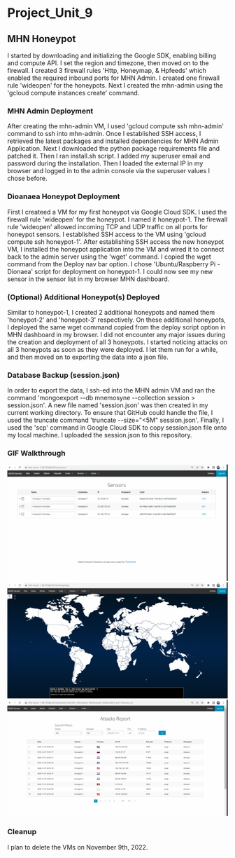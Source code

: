 # Project_Unit_9

## MHN Honeypot
I started by downloading and initializing the Google SDK, enabling billing and compute API. I set the region and timezone, then moved on to the firewall. I created 3 firewall rules 'Http, Honeymap, & Hpfeeds' which enabled the required inbound ports for MHN Admin. I created one firewall rule 'wideopen' for the honeypots. Next I created the mhn-admin using the 'gcloud compute instances create' command. 

### MHN Admin Deployment
After creating the mhn-admin VM, I used 'gcloud compute ssh mhn-admin' command to ssh into mhn-admin. Once I established SSH access, I retrieved the latest packages and installed dependencies for MHN Admin Application. Next I downloaded the python package requirements file and patched it. Then I ran install.sh script. I added my superuser email and password during the installation. Then I loaded the external IP in my browser and logged in to the admin console via the superuser values I chose before. 

### Dioanaea Honeypot Deployment
First I createed a VM for my first honeypot via Google Cloud SDK. I used the firewall rule 'wideopen' for the honeypot. I named it honeypot-1. The firewall rule 'wideopen' allowed incoming TCP and UDP traffic on all ports for honeypot sensors. I established SSH access to the VM using 'gcloud compute ssh honeypot-1'. After establishing SSH access the new honeypot VM, I installed the honeypot application into the VM and wired it to connect back to the admin server using the 'wget' command. I copied the wget command from the Deploy nav bar option. I chose 'Ubuntu/Raspberry Pi - Dionaea' script for deployment on honeypot-1. I could now see my new sensor in  the sensor list in my browser MHN dashboard.

### (Optional) Additional Honeypot(s) Deployed
Similar to honeypot-1, I created 2 additional honeypots and named them 'honeypot-2' and 'honeypot-3' respectively. On these additional honeypots, I deployed the same wget command copied from the deploy script option in MHN dashboard in my browser. I did not encounter any major issues during the creation and deployment of all 3 honeypots. I started noticing attacks on all 3 honeypots as soon as they were deployed. I let them run for a while, and then moved on to exporting the data into a json file.

### Database Backup (session.json)
In order to export the data, I ssh-ed into the MHN admin VM and ran the command 'mongoexport --db mnemosyne --collection session > session.json'. A new file named 'session.json' was then created in my current working directory. To ensure that GitHub could handle the file, I used the truncate command 'truncate --size="<5M" session.json'. Finally, I used the 'scp' command in Google Cloud SDK to copy session.json file onto my local machine. I uploaded the session.json to this repository.

### GIF Walkthrough
<img src="mhn1.gif">
<img src="mhn2.gif">
<img src="mhn3.gif">

### Cleanup 
I plan to delete the VMs on November 9th, 2022.
